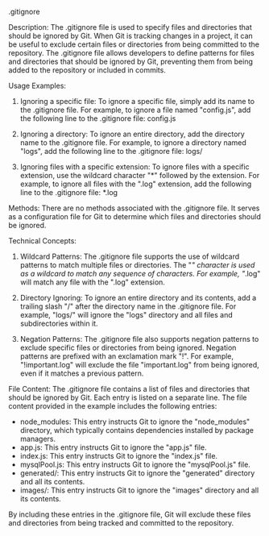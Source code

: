 .gitignore

Description:
The .gitignore file is used to specify files and directories that should be ignored by Git. When Git is tracking changes in a project, it can be useful to exclude certain files or directories from being committed to the repository. The .gitignore file allows developers to define patterns for files and directories that should be ignored by Git, preventing them from being added to the repository or included in commits.

Usage Examples:
1. Ignoring a specific file:
To ignore a specific file, simply add its name to the .gitignore file. For example, to ignore a file named "config.js", add the following line to the .gitignore file:
config.js

2. Ignoring a directory:
To ignore an entire directory, add the directory name to the .gitignore file. For example, to ignore a directory named "logs", add the following line to the .gitignore file:
logs/

3. Ignoring files with a specific extension:
To ignore files with a specific extension, use the wildcard character "*" followed by the extension. For example, to ignore all files with the ".log" extension, add the following line to the .gitignore file:
*.log

Methods:
There are no methods associated with the .gitignore file. It serves as a configuration file for Git to determine which files and directories should be ignored.

Technical Concepts:
1. Wildcard Patterns:
The .gitignore file supports the use of wildcard patterns to match multiple files or directories. The "*" character is used as a wildcard to match any sequence of characters. For example, "*.log" will match any file with the ".log" extension.

2. Directory Ignoring:
To ignore an entire directory and its contents, add a trailing slash "/" after the directory name in the .gitignore file. For example, "logs/" will ignore the "logs" directory and all files and subdirectories within it.

3. Negation Patterns:
The .gitignore file also supports negation patterns to exclude specific files or directories from being ignored. Negation patterns are prefixed with an exclamation mark "!". For example, "!important.log" will exclude the file "important.log" from being ignored, even if it matches a previous pattern.

File Content:
The .gitignore file contains a list of files and directories that should be ignored by Git. Each entry is listed on a separate line. The file content provided in the example includes the following entries:

- node_modules: This entry instructs Git to ignore the "node_modules" directory, which typically contains dependencies installed by package managers.
- app.js: This entry instructs Git to ignore the "app.js" file.
- index.js: This entry instructs Git to ignore the "index.js" file.
- mysqlPool.js: This entry instructs Git to ignore the "mysqlPool.js" file.
- generated/: This entry instructs Git to ignore the "generated" directory and all its contents.
- images/: This entry instructs Git to ignore the "images" directory and all its contents.

By including these entries in the .gitignore file, Git will exclude these files and directories from being tracked and committed to the repository.